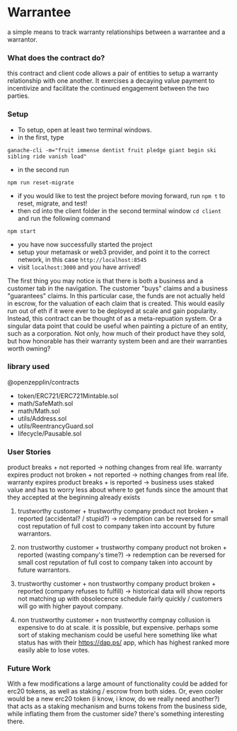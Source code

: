 # Warrantee

a simple means to track warranty relationships between a warrantee and a warrantor.

### What does the contract do?

this contract and client code allows a pair of entities to setup a warranty relationship with one another. It exercises a decaying value payment to incentivize and facilitate the continued engagement between the two parties.

### Setup

* To setup, open at least two terminal windows.
* in the first, type 
```
ganache-cli -m="fruit immense dentist fruit pledge giant begin ski sibling ride vanish load"
```
* in the second run 
```
npm run reset-migrate
```
* if you would like to test the project before moving forward, run `npm t` to reset, migrate, and test!
* then cd into the client folder in the second terminal window `cd client` and run the following command
```
npm start
```
* you have now successfully started the project
* setup your metamask or web3 provider, and point it to the correct network, in this case `http://localhost:8545`
* visit `localhost:3000` and you have arrived!


The first thing you may notice is that there is both a business and a customer tab in the navigation. The customer "buys" claims and a business "guarantees" claims. In this particular case, the funds are not actually held in escrow, for the valuation of each claim that is created. This would easily run out of eth if it were ever to be deployed at scale and gain popularity. Instead, this contract can be thought of as a meta-repuation system. Or a singular data point that could be useful when painting a picture of an entity, such as a corporation. Not only, how much of their product have they sold, but how honorable has their warranty system been and are their warranties worth owning?

### library used

@openzepplin/contracts
  * token/ERC721/ERC721Mintable.sol
  * math/SafeMath.sol
  * math/Math.sol
  * utils/Address.sol
  * utils/ReentrancyGuard.sol
  * lifecycle/Pausable.sol

### User Stories

product breaks + not reported -> nothing changes from real life. warranty expires
product not broken + not reported -> nothing changes from real life. warranty expires
product breaks + is reported -> business uses staked value and has to worry less about where to get funds since the amount that they accepted at the beginning already exists

1) trustworthy customer + trustworthy company
product not broken + reported (accidental? / stupid?) -> redemption can be reversed for small cost reputation of full cost to company taken into account by future warrantors.

2) non trustworthy customer + trustworthy company
product not broken + reported (wasting company's time?) -> redemption can be reversed for small cost reputation of full cost to company taken into account by future warrantors.

3) trustworthy customer + non trustworthy company
product broken + reported (company refuses to fulfill) -> historical data will show reports not matching up with obsolecence schedule fairly quickly / customers will go with higher payout company.

4) non trustworthy customer + non trustworthy compnay
collusion is expensive to do at scale. it is possible, but expensive. perhaps some sort of staking mechanism could be useful here something like what status has with their https://dap.ps/ app, which has highest ranked more easily able to lose votes.

### Future Work

With a few modifications a large amount of functionality could be added for erc20 tokens, as well as staking / escrow from both sides. Or, even cooler would be a new erc20 token (i know, i know, do we really need another?) that acts as a staking mechanism and burns tokens from the business side, while inflating them from the customer side? there's something interesting there.

